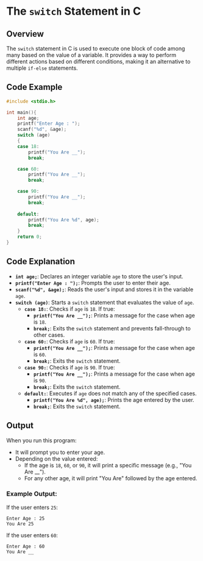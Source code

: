 # The `switch` Statement in C

## Overview

The `switch` statement in C is used to execute one block of code among many based on the value of a variable. It provides a way to perform different actions based on different conditions, making it an alternative to multiple `if-else` statements.

## Code Example

```c
#include <stdio.h> 

int main(){
    int age;
    printf("Enter Age : "); 
    scanf("%d", &age);
    switch (age)
    {
    case 18:
        printf("You Are __");
        break;

    case 60:
        printf("You Are __");
        break;

    case 90:
        printf("You Are __");
        break;
    
    default:
        printf("You Are %d", age);
        break;
    }
    return 0;
}
```

## Code Explanation

- **`int age;`**: Declares an integer variable `age` to store the user's input.
- **`printf("Enter Age : ");`**: Prompts the user to enter their age.
- **`scanf("%d", &age);`**: Reads the user's input and stores it in the variable `age`.
- **`switch (age)`**: Starts a `switch` statement that evaluates the value of `age`.
  - **`case 18:`**: Checks if `age` is `18`. If true:
    - **`printf("You Are __");`**: Prints a message for the case when age is `18`.
    - **`break;`**: Exits the `switch` statement and prevents fall-through to other cases.
  - **`case 60:`**: Checks if `age` is `60`. If true:
    - **`printf("You Are __");`**: Prints a message for the case when age is `60`.
    - **`break;`**: Exits the `switch` statement.
  - **`case 90:`**: Checks if `age` is `90`. If true:
    - **`printf("You Are __");`**: Prints a message for the case when age is `90`.
    - **`break;`**: Exits the `switch` statement.
  - **`default:`**: Executes if `age` does not match any of the specified cases.
    - **`printf("You Are %d", age);`**: Prints the age entered by the user.
    - **`break;`**: Exits the `switch` statement.

## Output

When you run this program:

- It will prompt you to enter your age.
- Depending on the value entered:
  - If the age is `18`, `60`, or `90`, it will print a specific message (e.g., "You Are __").
  - For any other age, it will print "You Are" followed by the age entered.

### Example Output:

If the user enters `25`:
```
Enter Age : 25
You Are 25
```

If the user enters `60`:
```
Enter Age : 60
You Are __
```